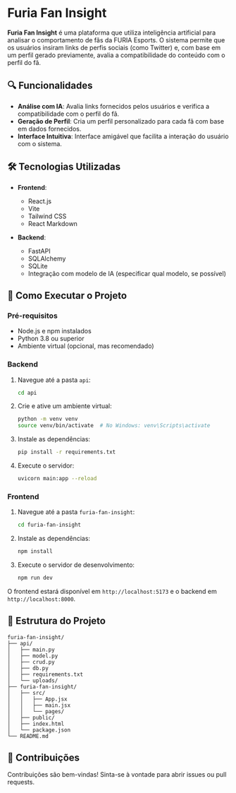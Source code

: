 # Furia Fan Insight

**Furia Fan Insight** é uma plataforma que utiliza inteligência artificial para analisar o comportamento de fãs da FURIA Esports. O sistema permite que os usuários insiram links de perfis sociais (como Twitter) e, com base em um perfil gerado previamente, avalia a compatibilidade do conteúdo com o perfil do fã.

## 🔍 Funcionalidades

- **Análise com IA**: Avalia links fornecidos pelos usuários e verifica a compatibilidade com o perfil do fã.
- **Geração de Perfil**: Cria um perfil personalizado para cada fã com base em dados fornecidos.
- **Interface Intuitiva**: Interface amigável que facilita a interação do usuário com o sistema.

## 🛠️ Tecnologias Utilizadas

- **Frontend**:
  - React.js
  - Vite
  - Tailwind CSS
  - React Markdown

- **Backend**:
  - FastAPI
  - SQLAlchemy
  - SQLite
  - Integração com modelo de IA (especificar qual modelo, se possível)

## 🚀 Como Executar o Projeto

### Pré-requisitos

- Node.js e npm instalados
- Python 3.8 ou superior
- Ambiente virtual (opcional, mas recomendado)

### Backend

1. Navegue até a pasta `api`:

   ```bash
   cd api
   ```

2. Crie e ative um ambiente virtual:

   ```bash
   python -m venv venv
   source venv/bin/activate  # No Windows: venv\Scripts\activate
   ```

3. Instale as dependências:

   ```bash
   pip install -r requirements.txt
   ```

4. Execute o servidor:

   ```bash
   uvicorn main:app --reload
   ```

### Frontend

1. Navegue até a pasta `furia-fan-insight`:

   ```bash
   cd furia-fan-insight
   ```

2. Instale as dependências:

   ```bash
   npm install
   ```

3. Execute o servidor de desenvolvimento:

   ```bash
   npm run dev
   ```

O frontend estará disponível em `http://localhost:5173` e o backend em `http://localhost:8000`.

## 📁 Estrutura do Projeto

```
furia-fan-insight/
├── api/
│   ├── main.py
│   ├── model.py
│   ├── crud.py
│   ├── db.py
│   ├── requirements.txt
│   └── uploads/
├── furia-fan-insight/
│   ├── src/
│   │   ├── App.jsx
│   │   ├── main.jsx
│   │   └── pages/
│   ├── public/
│   ├── index.html
│   └── package.json
└── README.md
```

## 🤝 Contribuições

Contribuições são bem-vindas! Sinta-se à vontade para abrir issues ou pull requests.

